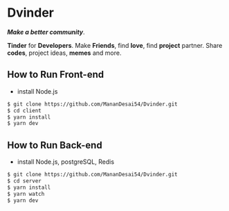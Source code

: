 # Dvinder

**_Make a better community_**.

**Tinder** for **Developers**. Make **Friends**, find **love**, find **project** partner. Share **codes**, project ideas, **memes** and more.

## How to Run Front-end

- install Node.js

```bash
$ git clone https://github.com/MananDesai54/Dvinder.git
$ cd client
$ yarn install
$ yarn dev
```

## How to Run Back-end

- install Node.js, postgreSQL, Redis

```bash
$ git clone https://github.com/MananDesai54/Dvinder.git
$ cd server
$ yarn install
$ yarn watch
$ yarn dev
```
